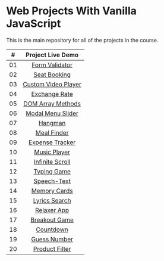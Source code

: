 #  Web Projects With Vanilla JavaScript

This is the main repository for all of the projects in the course.

|  #  |             Project Live Demo |
| :-: | :----------------------------: |
| 01  | [Form Validator](https://vanillawebprojects.com/projects/form-validator/)  |
| 02  | [Seat Booking](https://vanillawebprojects.com/projects/movie-seat-booking/)  |
| 03  | [Custom Video Player ](https://vanillawebprojects.com/projects/custom-video-player/)  |
| 04  | [Exchange Rate](https://vanillawebprojects.com/projects/exchange-rate/)  |
| 05  | [DOM Array Methods](https://vanillawebprojects.com/projects/dom-array-methods/)  |
| 06  | [Modal Menu Slider](https://vanillawebprojects.com/projects/modal-menu-slider/)  |
| 07  | [Hangman](https://vanillawebprojects.com/projects/hangman/)  |
| 08  | [Meal Finder](https://vanillawebprojects.com/projects/meal-finder/)  |
| 09  | [Expense Tracker](https://vanillawebprojects.com/projects/expense-tracker/)  |
| 10  | [Music Player](https://vanillawebprojects.com/projects/music-player/)  |
| 11  | [Infinite Scroll](https://vanillawebprojects.com/projects/infinite_scroll_blog/)  |
| 12  | [Typing Game](https://vanillawebprojects.com/projects/typing-game/)  |
| 13  | [Speech-Text](https://vanillawebprojects.com/projects/speech-text-reader/)  |
| 14  | [Memory Cards](https://vanillawebprojects.com/projects/memory-cards/)  |
| 15  | [Lyrics Search](https://vanillawebprojects.com/projects/lyrics-search/)  |
| 16  | [Relaxer App](https://vanillawebprojects.com/projects//relaxer-app/)  |
| 17  | [Breakout Game](https://vanillawebprojects.com/projects/breakout-game/)  |
| 18  | [Countdown](https://vanillawebprojects.com/projects/new-year-countdown/)  |
| 19  | [Guess Number](https://vanillawebprojects.com/projects/speak-number-guess/)  |
| 20  | [Product Filter](https://vanillawebprojects.com/projects/product-filtering/)  |

